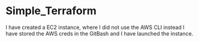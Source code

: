 # Simple_Terraform
I have created a EC2 instance, where I did not use the AWS CLI instead I have stored the AWS creds in the GitBash and I have launched the instance.
